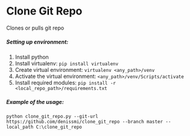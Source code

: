 # Clone Git Repo
Clones or pulls git repo

##### Setting up environment:
1. Install python
2. Install virtualenv: `pip install virtualenv`
3. Create virtual environment: `virtualenv <any_path>/venv`
4. Activate the virtual environment: `<any_path>/venv/Scripts/activate`
5. Install required modules: `pip install -r <local_repo_path>/requirements.txt`

##### Example of the usage:
`python clone_git_repo.py --git-url https://github.com/denissmi/clone_git_repo --branch master
--local_path C:\clone_git_repo`
